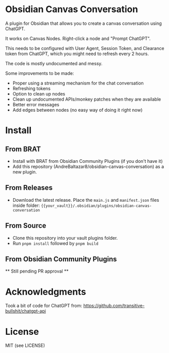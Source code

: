 # Obsidian Canvas Conversation

A plugin for Obsidian that allows you to create a canvas conversation using ChatGPT.

It works on Canvas Nodes. Right-click a node and "Prompt ChatGPT".

This needs to be configured with User Agent, Session Token, and Clearance token from ChatGPT, which you might need to refresh every 2 hours.

The code is mostly undocumented and messy.

Some improvements to be made:

-   Proper using a streaming mechanism for the chat conversation
-   Refreshing tokens
-   Option to clean up nodes
-   Clean up undocumented APIs/monkey patches when they are available
-   Better error messages
-   Add edges between nodes (no easy way of doing it right now)

# Install

## From BRAT

-   Install with BRAT from Obsidian Community Plugins (if you don't have it)
-   Add this repository (AndreBaltazar8/obsidian-canvas-conversation) as a new plugin.

## From Releases

-   Download the latest release. Place the `main.js` and `manifest.json` files inside folder: `{{your_vault}}/.obsidian/plugins/obsidian-canvas-conversation`

## From Source

-   Clone this repository into your vault plugins folder.
-   Run `pnpm install` followed by `pnpm build`

## From Obsidian Community Plugins

** Still pending PR approval **

# Acknowledgments

Took a bit of code for ChatGPT from: https://github.com/transitive-bullshit/chatgpt-api

# License

MIT (see LICENSE)
